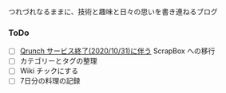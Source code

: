 つれづれなるままに、技術と趣味と日々の思いを書き連ねるブログ

### ToDo
- [ ] [Qrunch サービス終了(2020/10/31)に伴う](https://qrunch.net/@dev/entries/mad01egh8QmcuN3f?ref=qrunch) ScrapBox への移行
- [ ] カテゴリーとタグの整理
- [ ] Wiki チックにする
- [ ] 7日分の料理の記録
